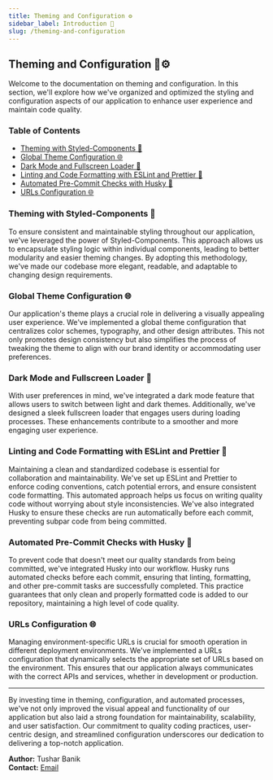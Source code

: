 ```yaml
---
title: Theming and Configuration ⚙️
sidebar_label: Introduction 📖
slug: /theming-and-configuration
---
```


<head>
  <title>Theming and Configuration ⚙️</title>
</head>

## Theming and Configuration 🎨⚙️

Welcome to the documentation on theming and configuration. In this section, we'll explore how we've organized and optimized the styling and configuration aspects of our application to enhance user experience and maintain code quality.

### Table of Contents

- [Theming with Styled-Components 💅](#theming-with-styled-components)
- [Global Theme Configuration 🌐](#global-theme-configuration)
- [Dark Mode and Fullscreen Loader 🌙](#dark-mode-and-fullscreen-loader)
- [Linting and Code Formatting with ESLint and Prettier 🧹](#linting-and-code-formatting)
- [Automated Pre-Commit Checks with Husky 🐶](#automated-pre-commit-checks-with-husky)
- [URLs Configuration 🌐](#urls-configuration)
<!-- - [Setting Up Docker 🐳](#setting-up-docker) -->

### Theming with Styled-Components 💅

To ensure consistent and maintainable styling throughout our application, we've leveraged the power of Styled-Components. This approach allows us to encapsulate styling logic within individual components, leading to better modularity and easier theming changes. By adopting this methodology, we've made our codebase more elegant, readable, and adaptable to changing design requirements.

### Global Theme Configuration 🌐

Our application's theme plays a crucial role in delivering a visually appealing user experience. We've implemented a global theme configuration that centralizes color schemes, typography, and other design attributes. This not only promotes design consistency but also simplifies the process of tweaking the theme to align with our brand identity or accommodating user preferences.

### Dark Mode and Fullscreen Loader 🌙

With user preferences in mind, we've integrated a dark mode feature that allows users to switch between light and dark themes. Additionally, we've designed a sleek fullscreen loader that engages users during loading processes. These enhancements contribute to a smoother and more engaging user experience.

### Linting and Code Formatting with ESLint and Prettier 🧹

Maintaining a clean and standardized codebase is essential for collaboration and maintainability. We've set up ESLint and Prettier to enforce coding conventions, catch potential errors, and ensure consistent code formatting. This automated approach helps us focus on writing quality code without worrying about style inconsistencies. We've also integrated Husky to ensure these checks are run automatically before each commit, preventing subpar code from being committed.

### Automated Pre-Commit Checks with Husky 🐶

To prevent code that doesn't meet our quality standards from being committed, we've integrated Husky into our workflow. Husky runs automated checks before each commit, ensuring that linting, formatting, and other pre-commit tasks are successfully completed. This practice guarantees that only clean and properly formatted code is added to our repository, maintaining a high level of code quality.

### URLs Configuration 🌐

Managing environment-specific URLs is crucial for smooth operation in different deployment environments. We've implemented a URLs configuration that dynamically selects the appropriate set of URLs based on the environment. This ensures that our application always communicates with the correct APIs and services, whether in development or production.

<!-- ### Setting Up Docker 🐳

For seamless deployment and containerization, we've created a Dockerfile that encapsulates our application's runtime environment. This simplifies the deployment process, ensures consistent behavior across different environments, and facilitates scaling if needed. -->

---

By investing time in theming, configuration, and automated processes, we've not only improved the visual appeal and functionality of our application but also laid a strong foundation for maintainability, scalability, and user satisfaction. Our commitment to quality coding practices, user-centric design, and streamlined configuration underscores our dedication to delivering a top-notch application.

**Author:** Tushar Banik <br/>
**Contact:** [Email](evilden982@gmail.com)
